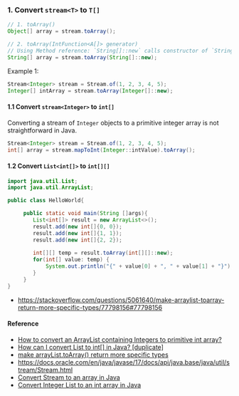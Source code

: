 
### 1. Convert `stream<T>` to `T[]`
```Java
// 1. toArray()
Object[] array = stream.toArray();

// 2. toArray(IntFunction<A[]> generator)
// Using Method reference: `String[]::new` calls constructor of `String`
String[] array = stream.toArray(String[]::new);
```

Example 1:
```Java
Stream<Integer> stream = Stream.of(1, 2, 3, 4, 5);
Integer[] intArray = stream.toArray(Integer[]::new);
```

#### 1.1 Convert `stream<Integer>` to `int[]`
Converting a stream of `Integer` objects to a primitive integer array is not straightforward in Java.
```Java
Stream<Integer> stream = Stream.of(1, 2, 3, 4, 5);
int[] array = stream.mapToInt(Integer::intValue).toArray();
```

#### 1.2 Convert `List<int[]>` to `int[][]`
```java
import java.util.List;
import java.util.ArrayList;

public class HelloWorld{

     public static void main(String []args){
        List<int[]> result = new ArrayList<>();
        result.add(new int[]{0, 0});
        result.add(new int[]{1, 1});
        result.add(new int[]{2, 2});
        
        int[][] temp = result.toArray(int[][]::new);
        for(int[] value: temp) {
            System.out.println("{" + value[0] + ", " + value[1] + "}");
        }
     }
}
```
* https://stackoverflow.com/questions/5061640/make-arraylist-toarray-return-more-specific-types/77798156#77798156


#### Reference
* [How to convert an ArrayList containing Integers to primitive int array?](https://stackoverflow.com/questions/718554/how-to-convert-an-arraylist-containing-integers-to-primitive-int-array?noredirect=1&lq=1)
* [How can I convert List<Integer> to int[] in Java? [duplicate]](https://stackoverflow.com/questions/960431/how-can-i-convert-listinteger-to-int-in-java)
* [make arrayList.toArray() return more specific types](https://stackoverflow.com/questions/5061640/make-arraylist-toarray-return-more-specific-types/77798156#77798156)
* https://docs.oracle.com/en/java/javase/17/docs/api/java.base/java/util/stream/Stream.html
* [Convert Stream to an array in Java](https://www.techiedelight.com/convert-stream-array-java/#2)
* [Convert Integer List to an int array in Java](https://www.techiedelight.com/convert-list-integer-array-int/)